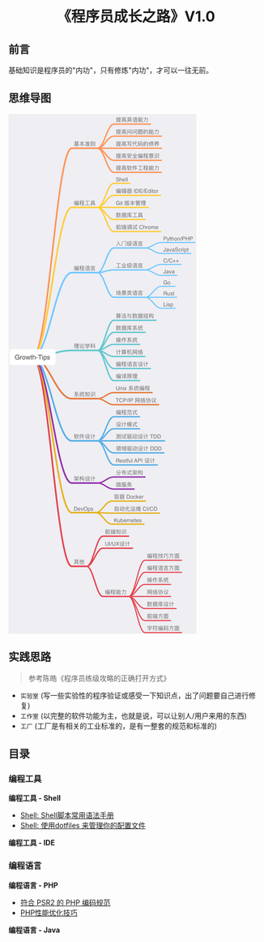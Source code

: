 <h1 align="center">《程序员成长之路》V1.0</h1>

## 前言

基础知识是程序员的"内功"，只有修炼"内功"，才可以一往无前。

## 思维导图

<img src="./images/growth-tips-1.0.1.png" align="center" />

## 实践思路

> 参考陈皓《程序员练级攻略的正确打开方式》 

- `实验室` (写一些实验性的程序验证或感受一下知识点，出了问题要自己进行修复)
- `工作室` (以完整的软件功能为主，也就是说，可以让别人/用户来用的东西)
- `工厂` (工厂是有相关的工业标准的，是有一整套的规范和标准的)

## 目录

### 编程工具

**编程工具 - Shell**

- [Shell: Shell脚本常用语法手册](./programming-tools/shell/script-basic-manual.md)
- [Shell: 使用dotfiles 来管理你的配置文件](./programming-tools/shell/dotfiles.md)

**编程工具 - IDE**

### 编程语言

**编程语言 - PHP** 

- [符合 PSR2 的 PHP 编码规范](./programming-languages/php/php-code-standard.md)
- [PHP性能优化技巧](./programming-languages/php/php-performance-optimization.md)

**编程语言 - Java**


